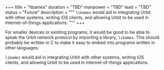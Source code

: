 +++
title = "libames"
duration = "TBD"
manpower = "TBD"
lead = "TBD"
status = "Future"
description = """
`libames` would aid in integrating Urbit with other systems, writing iOS clients, and allowing Urbit to be used in internet-of-things applications.
"""
+++

For smaller devices or existing programs, it would be good to be able to speak the Urbit network protocol by importing a library, `libames`.  This should probably be written in C to make it easy to embed into programs written in other languages.

`libames` would aid in integrating Urbit with other systems, writing iOS clients, and allowing Urbit to be used in internet-of-things applications.

